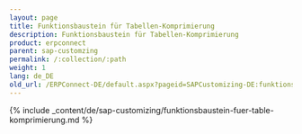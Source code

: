 ```yaml
---
layout: page
title: Funktionsbaustein für Tabellen-Komprimierung
description: Funktionsbaustein für Tabellen-Komprimierung
product: erpconnect
parent: sap-customzing
permalink: /:collection/:path
weight: 1
lang: de_DE
old_url: /ERPConnect-DE/default.aspx?pageid=SAPCustomizing-DE:funktionsbaustein-fuer-table-komprimierung
---
```


{% include _content/de/sap-customizing/funktionsbaustein-fuer-table-komprimierung.md  %}